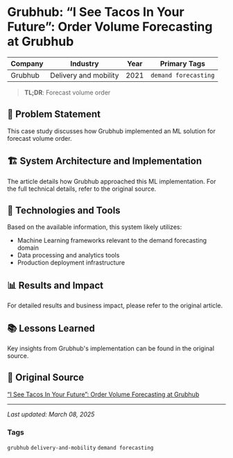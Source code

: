 # Grubhub: “I See Tacos In Your Future”: Order Volume Forecasting at Grubhub

| Company | Industry | Year | Primary Tags | 
|---------|----------|------|--------------|
| Grubhub | Delivery and mobility | 2021 | `demand forecasting` |

> **TL;DR**: Forecast volume order

## 📝 Problem Statement

This case study discusses how Grubhub implemented an ML solution for forecast volume order.

## 🏗️ System Architecture and Implementation

The article details how Grubhub approached this ML implementation. For the full technical details, refer to the original source.

## 🔧 Technologies and Tools

Based on the available information, this system likely utilizes:

- Machine Learning frameworks relevant to the demand forecasting domain
- Data processing and analytics tools
- Production deployment infrastructure

## 📊 Results and Impact

For detailed results and business impact, please refer to the original article.

## 📚 Lessons Learned

Key insights from Grubhub's implementation can be found in the original source.

## 🔗 Original Source

[“I See Tacos In Your Future”: Order Volume Forecasting at Grubhub](https://bytes.grubhub.com/i-see-tacos-in-your-future-order-volume-forecasting-at-grubhub-44d47ad08d5b)

---

*Last updated: March 08, 2025*

### Tags

`grubhub` `delivery-and-mobility` `demand forecasting`

